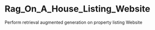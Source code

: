 # Rag_On_A_House_Listing_Website
Perform retrieval augmented generation on property listing Website
